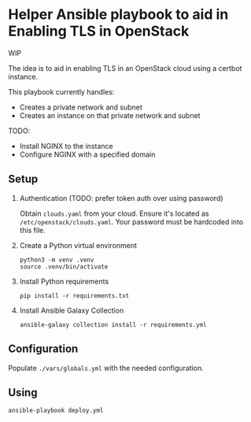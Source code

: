 # Helper Ansible playbook to aid in Enabling TLS in OpenStack

WIP

The idea is to aid in enabling TLS in an OpenStack cloud using a certbot
instance.

This playbook currently handles:

- Creates a private network and subnet
- Creates an instance on that private network and subnet

TODO:

- Install NGINX to the instance
- Configure NGINX with a specified domain

## Setup

1. Authentication (TODO: prefer token auth over using password)

   Obtain `clouds.yaml` from your cloud. Ensure it's located as `/etc/openstack/clouds.yaml`. Your password must be hardcoded into this file.

2. Create a Python virtual environment

   ```
   python3 -m venv .venv
   source .venv/bin/activate
   ```

3. Install Python requirements

   ```
   pip install -r requirements.txt
   ```

4. Install Ansible Galaxy Collection

   ```
   ansible-galaxy collection install -r requirements.yml
   ```

## Configuration

Populate `./vars/globals.yml` with the needed configuration.

## Using

```
ansible-playbook deploy.yml
```
